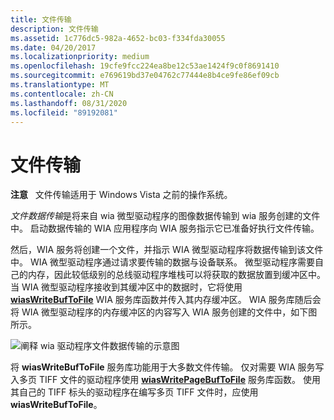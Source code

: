 ```yaml
---
title: 文件传输
description: 文件传输
ms.assetid: 1c776dc5-982a-4652-bc03-f334fda30055
ms.date: 04/20/2017
ms.localizationpriority: medium
ms.openlocfilehash: 19cfe9fcc224ea8be12c53ae1424f9c0f8691410
ms.sourcegitcommit: e769619bd37e04762c77444e8b4ce9fe86ef09cb
ms.translationtype: MT
ms.contentlocale: zh-CN
ms.lasthandoff: 08/31/2020
ms.locfileid: "89192081"
---
```

# <a name="file-transfers"></a>文件传输





**注意**   文件传输适用于 Windows Vista 之前的操作系统。

 

*文件数据传输*是将来自 wia 微型驱动程序的图像数据传输到 wia 服务创建的文件中。 启动数据传输的 WIA 应用程序向 WIA 服务指示它已准备好执行文件传输。

然后，WIA 服务将创建一个文件，并指示 WIA 微型驱动程序将数据传输到该文件中。 WIA 微型驱动程序通过请求要传输的数据与设备联系。 微型驱动程序需要自己的内存，因此较低级别的总线驱动程序堆栈可以将获取的数据放置到缓冲区中。 当 WIA 微型驱动程序接收到其缓冲区中的数据时，它将使用 [**wiasWriteBufToFile**](/windows-hardware/drivers/ddi/wiamdef/nf-wiamdef-wiaswritebuftofile) WIA 服务库函数并传入其内存缓冲区。 WIA 服务库随后会将 WIA 微型驱动程序的内存缓冲区的内容写入 WIA 服务创建的文件中，如下图所示。

![阐释 wia 驱动程序文件数据传输的示意图](images/wia-imagedatafile.png)

将 **wiasWriteBufToFile** 服务库功能用于大多数文件传输。 仅对需要 WIA 服务写入多页 TIFF 文件的驱动程序使用 [**wiasWritePageBufToFile**](/windows-hardware/drivers/ddi/wiamdef/nf-wiamdef-wiaswritepagebuftofile) 服务库函数。 使用其自己的 TIFF 标头的驱动程序在编写多页 TIFF 文件时，应使用 **wiasWriteBufToFile**。

 

